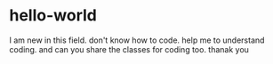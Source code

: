 # hello-world
I am new in this field. don't know how to code. help me to understand coding.
and can you share the classes for coding too. thanak you
